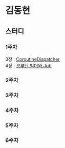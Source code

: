 # 김동현

## 스터디

### 1주차
3장 : [CoroutineDispatcher](https://lumbar-beryl-964.notion.site/3-CoroutineDispatcher-85-112-1d2b82abc59d80f297c3cfd417359f6e?pvs=4) <br>
4장 : [코루틴 빌더와 Job](https://lumbar-beryl-964.notion.site/4-Job-113-148-1e9b82abc59d801ea09bdf55f379f4d4?pvs=4)

### 2주차

### 3주차

### 4주차

### 5주차

### 6주차
